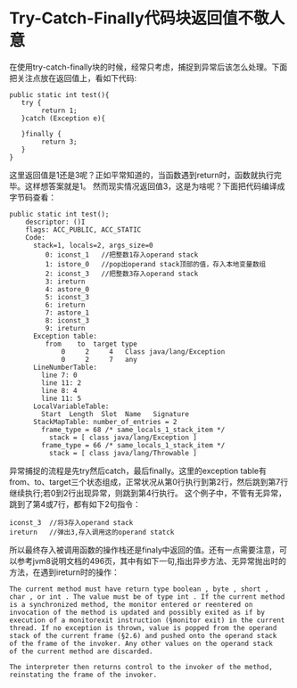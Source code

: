 # Try-Catch-Finally代码块返回值不敬人意
在使用try-catch-finally块的时候，经常只考虑，捕捉到异常后该怎么处理。下面把关注点放在返回值上，看如下代码:
```
public static int test(){
   try {
        return 1;
   }catch (Exception e){
        
   }finally {
        return 3;
   }
}
```
这里返回值是1还是3呢？正如平常知道的，当函数遇到return时，函数就执行完毕。这样想答案就是1。
然而现实情况返回值3，这是为啥呢？下面把代码编译成字节码查看：
```
public static int test();
    descriptor: ()I
    flags: ACC_PUBLIC, ACC_STATIC
    Code:
      stack=1, locals=2, args_size=0
         0: iconst_1   //把整数1存入operand stack
         1: istore_0   //pop出operand stack顶部的值，存入本地变量数组
         2: iconst_3   //把整数3存入operand stack
         3: ireturn
         4: astore_0
         5: iconst_3
         6: ireturn
         7: astore_1
         8: iconst_3
         9: ireturn
      Exception table:
         from    to  target type
             0     2     4   Class java/lang/Exception
             0     2     7   any
      LineNumberTable:
        line 7: 0
        line 11: 2
        line 8: 4
        line 11: 5
      LocalVariableTable:
        Start  Length  Slot  Name   Signature
      StackMapTable: number_of_entries = 2
        frame_type = 68 /* same_locals_1_stack_item */
          stack = [ class java/lang/Exception ]
        frame_type = 66 /* same_locals_1_stack_item */
          stack = [ class java/lang/Throwable ]
```
异常捕捉的流程是先try然后catch，最后finally。这里的exception table有from、to、target三个状态组成，正常状况从第0行执行到第2行，然后跳到第7行继续执行;若0到2行出现异常，则跳到第4行执行。
这个例子中，不管有无异常，跳到了第4或7行，都有如下2句指令：
```
iconst_3  //将3存入operand stack
ireturn   //弹出3,存入调用这的operand statck
```
所以最终存入被调用函数的操作栈还是finaly中返回的值。还有一点需要注意，可以参考jvm8说明文档的496页，其中有如下一句,指出异步方法、无异常抛出时的方法，在遇到ireturn时的操作：
```
The current method must have return type boolean , byte , short ,
char , or int . The value must be of type int . If the current method
is a synchronized method, the monitor entered or reentered on
invocation of the method is updated and possibly exited as if by
execution of a monitorexit instruction (§monitor exit) in the current
thread. If no exception is thrown, value is popped from the operand
stack of the current frame (§2.6) and pushed onto the operand stack
of the frame of the invoker. Any other values on the operand stack
of the current method are discarded.

The interpreter then returns control to the invoker of the method,
reinstating the frame of the invoker.
```
